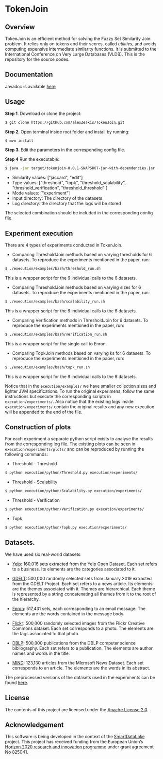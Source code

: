 # TokenJoin

## Overview

TokenJoin is an efficient method for solving the Fuzzy Set Similarity Join problem. It relies only on tokens and their scores, called _utilities_, and avoids computing expensive intermediate similarity functions. It is submitted to the International Conference on Very Large Databases (VLDB). This is the repository for the source codes.

## Documentation

Javadoc is available [here](https://alexzeakis.github.io/TokenJoin/)

## Usage

**Step 1**. Download or clone the project:
```sh
$ git clone https://github.com/alexZeakis/TokenJoin.git
```

**Step 2**. Open terminal inside root folder and install by running:
```sh
$ mvn install
```
**Step 3**. Edit the parameters in the corresponding config file.

**Step 4** Run the executable:
```sh
$ java -jar target/tokenjoin-0.0.1-SNAPSHOT-jar-with-dependencies.jar --config <config_file> --similarity <similarity> --type <type> --mode <mode> --input <input_dir> --log <log_dir>
```

- Similarity values: ["jaccard", "edit"]
- Type values: ["threshold", "topk", "threshold_scalability", "threshold_verification", "threshold_threshold" ]
- Mode values: ["experiment"]
- Input directory: The directory of the datasets
- Log directory: the directory that the logs will be stored

The selected combination should be included in the corresponding config file.

## Experiment execution

There are 4 types of experiments conducted in TokenJoin.

- Comparing ThresholdJoin methods based on varying thresholds for 6 datasets. 
To reproduce the experiments mentioned in the paper, run:
```sh
$ ./execution/examples/bash/threshold_run.sh
```
This is a wrapper script for the 6 individual calls to the 6 datasets.

- Comparing ThresholdJoin methods based on varying sizes for 6 datasets.
To reproduce the experiments mentioned in the paper,  run:
```sh
$ ./execution/examples/bash/scalability_run.sh
```
This is a wrapper script for the 6 individual calls to the 6 datasets.

- Comparing Verification methods in ThresholdJoin for 6 datasets.
To reproduce the experiments mentioned in the paper, run:
```sh
$ ./execution/examples/bash/verification_run.sh
```
This is a wrapper script for the single call to Enron.

- Comparing TopkJoin methods based on varying ks for 6 datasets.
To reproduce the experiments mentioned in the paper, run:
```sh
$ ./execution/examples/bash/topk_run.sh
```
This is a wrapper script for the 6 individual calls to the 6 datasets.

Notice that in the `execution/examples/` we have smaller collection sizes and lighter JVM specifications. To run the original experimens, follow the same instructions but execute the corresponding scripts in `execution/experiments/`. Also notice that the existing logs inside `execution/experiments/` contain the original results and any new execution will be appended to the end of the file.

## Construction of plots

For each experiment a separate python script exists to analyse the results from the corresponding log file. The existing plots can be seen in `execution/experiments/plots/` and can be reproduced by running the following commands:

- Threshold - Threshold
```sh
$ python execution/python/Threshold.py execution/experiments/
```

- Threshold - Scalability
```sh
$ python execution/python/Scalability.py execution/experiments/
```

- Threshold - Verification
```sh
$ python execution/python/Verification.py execution/experiments/
```

- Topk 
```sh
$ python execution/python/Topk.py execution/experiments/
```



## Datasets.
We have used six real-world datasets:

- [Yelp](https://www.yelp.com/dataset): 160,016 sets extracted from the Yelp Open Dataset. Each set refers to a business. Its elements are the categories associated to it.

- [GDELT](https://www.gdeltproject.org/data.html): 500,000 randomly selected sets from January 2019 extracted from the GDELT Project. Each set refers to a news article. Its elements are the themes associated with it. Themes are hierarchical. Each theme is represented by a string concatenating all themes from it to the root of the hierarchy.

- [Enron](https://www.cs.cmu.edu/~enron): 517,431 sets, each corresponding to an email message. The elements are the words contained in the message body.

- [Flickr](https://yahooresearch.tumblr.com/post/89783581601/one-hundred-million-creative-commons-flickr-images-for): 500,000 randomly selected images from the Flickr Creative Commons dataset. Each set corresponds to a photo. The elements are the tags associated to that photo.

- [DBLP](https://dblp.uni-trier.de/xml): 500,000 publications from the DBLP computer science bibliography. Each set refers to a publication. The elements are author names and words in the title.

- [MIND](https://msnews.github.io): 123,130 articles from the MIcrosoft News Dataset. Each set corresponds to an article. The elements are the words in its abstract.

The preprocessed versions of the datasets used in the experiments can be found [here](https://drive.google.com/drive/folders/1u9ixJM25koPkHi8FJ0atrHL1WcE8dtLw?usp=sharing).



## License

The contents of this project are licensed under the [Apache License 2.0](https://github.com/SLIPO-EU/loci/blob/master/LICENSE).

## Acknowledgement

This software is being developed in the context of the [SmartDataLake](https://smartdatalake.eu/) project. This project has received funding from the European Union’s [Horizon 2020 research and innovation programme](https://ec.europa.eu/programmes/horizon2020/en) under grant agreement No 825041.

